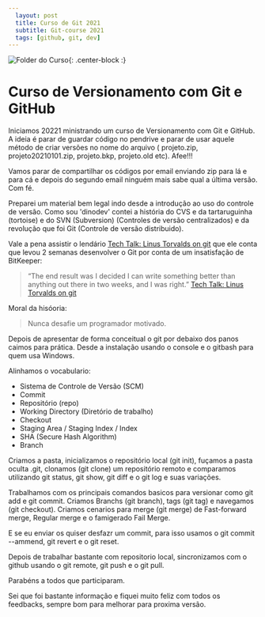 ```yaml
---
  layout: post
  title: Curso de Git 2021
  subtitle: Git-course 2021
  tags: [github, git, dev]
---
```


![Folder do Curso](https://mariojp.com.br/img/git-curso.jpeg){: .center-block :}

#  Curso de Versionamento com Git e GitHub

Iniciamos 20221 ministrando um curso de Versionamento com Git e GitHub.
A ideia é parar de guardar código no pendrive e parar de usar aquele método 
de criar versões no nome do arquivo ( projeto.zip, projeto20210101.zip, projeto.bkp, 
projeto.old etc). Afee!!! 

Vamos parar de compartilhar os códigos por email enviando zip para lá e para cá 
e depois do segundo email ninguém mais sabe qual a última versão. Com fé.

Preparei um material bem legal indo desde a introdução ao uso do controle de versão.
Como sou 'dinodev' contei a história do CVS e da tartaruguinha (tortoise) e do 
SVN (Subversion) (Controles de versão centralizados) e da revolução 
que foi Git (Controle de versão distribuido).

Vale a pena assistir o lendário [Tech Talk: Linus Torvalds on git](https://www.youtube.com/watch?v=4XpnKHJAok8) 
que ele conta que levou 2 semanas desenvolver o Git por conta de um insatisfação de BitKeeper:

>“The end result was I decided I can write something better than anything out there in two weeks, and I was right.” 
>[Tech Talk: Linus Torvalds on git](https://www.youtube.com/watch?v=4XpnKHJAok8)


Moral da hisóoria:
> Nunca desafie um programador motivado.

Depois de apresentar de forma conceitual o git por debaixo dos panos caimos 
para prática. Desde a instalação usando o console e o gitbash para quem usa
Windows.

Alinhamos o vocabulario:
- Sistema de Controle de Versão (SCM)
- Commit
- Repositório (repo)
- Working Directory (Diretório de trabalho)
- Checkout
- Staging Area / Staging Index / Index
- SHA (Secure Hash Algorithm)
- Branch


Criamos a pasta, inicializamos o repositório local (git init),
fuçamos a pasta oculta .git, clonamos (git clone) um repositório remoto 
e comparamos utilizando git status, git show, git diff e o git log e suas variações.

Trabalhamos com os principais comandos basicos para versionar como git add e git commit.
Criamos Branchs (git branch), tags (git tag) e navegamos (git checkout). Criamos cenarios para 
merge (git merge) de Fast-forward merge, Regular merge e o famigerado Fail Merge.

E se eu enviar os quiser desfazr um commit, para isso usamos
o git commit --ammend, git revert e o git reset.

Depois de trabalhar bastante com repositorio local, sincronizamos com o github usando 
o git remote, git push e o git pull.

Parabéns a todos que participaram.

Sei que foi bastante informação e fiquei muito feliz com todos os feedbacks,
sempre bom para melhorar para proxima versão.



